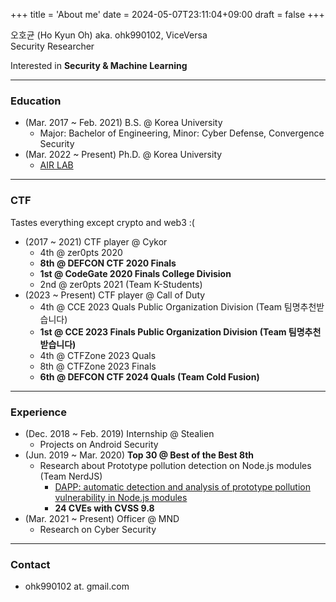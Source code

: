 +++
title = 'About me'
date = 2024-05-07T23:11:04+09:00
draft = false
+++

오호균 (Ho Kyun Oh) aka. ohk990102, ViceVersa  
Security Researcher

Interested in **Security & Machine Learning**

-------------------------------
### Education

* (Mar. 2017 ~ Feb. 2021) B.S. @ Korea University
  * Major: Bachelor of Engineering, Minor: Cyber Defense, Convergence Security
* (Mar. 2022 ~ Present) Ph.D. @ Korea University
  * [AIR LAB](https://air.korea.ac.kr)

-------------------------------
### CTF

Tastes everything except crypto and web3 :(

* (2017 ~ 2021) CTF player @ Cykor
  * 4th @ zer0pts 2020
  * **8th @ DEFCON CTF 2020 Finals**
  * **1st @ CodeGate 2020 Finals College Division**
  * 2nd @ zer0pts 2021 (Team K-Students)
* (2023 ~ Present) CTF player @ Call of Duty
  * 4th @ CCE 2023 Quals Public Organization Division (Team 팀명추천받습니다)
  * **1st @ CCE 2023 Finals Public Organization Division (Team 팀명추천받습니다)**
  * 4th @ CTFZone 2023 Quals
  * 8th @ CTFZone 2023 Finals
  * **6th @ DEFCON CTF 2024 Quals (Team Cold Fusion)**

-------------------------------
### Experience

* (Dec. 2018 ~ Feb. 2019) Internship @ Stealien
  * Projects on Android Security
* (Jun. 2019 ~ Mar. 2020) **Top 30 @ Best of the Best 8th**
  * Research about Prototype pollution detection on Node.js modules (Team NerdJS)
    * [DAPP: automatic detection and analysis of prototype pollution vulnerability in Node.js modules](https://doi.org/10.1007/s10207-020-00537-0)
    * **24 CVEs with CVSS 9.8**
* (Mar. 2021 ~ Present) Officer @ MND
  * Research on Cyber Security

-------------------------------
### Contact

* ohk990102 at. gmail.com
